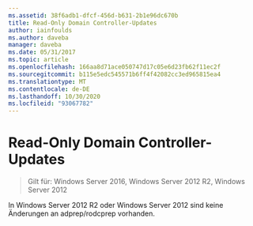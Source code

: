 ```yaml
---
ms.assetid: 38f6adb1-dfcf-456d-b631-2b1e96dc670b
title: Read-Only Domain Controller-Updates
author: iainfoulds
ms.author: daveba
manager: daveba
ms.date: 05/31/2017
ms.topic: article
ms.openlocfilehash: 166aa8d71ace050747d17c05e6d23fb62f11ec2f
ms.sourcegitcommit: b115e5edc545571b6ff4f42082cc3ed965815ea4
ms.translationtype: MT
ms.contentlocale: de-DE
ms.lasthandoff: 10/30/2020
ms.locfileid: "93067782"
---
```

# <a name="read-only-domain-controller-updates"></a>Read-Only Domain Controller-Updates

>Gilt für: Windows Server 2016, Windows Server 2012 R2, Windows Server 2012

In Windows Server 2012 R2 oder Windows Server 2012 sind keine Änderungen an adprep/rodcprep vorhanden.
